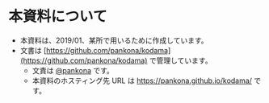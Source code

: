 # 本資料について

- 本資料は、2019/01、某所で用いるために作成しています。
- 文書は [https://github.com/pankona/kodama](https://github.com/pankona/kodama) で管理しています。
  - 文責は [@pankona](https://github.com/pankona) です。
  - 本資料のホスティング先 URL は https://pankona.github.io/kodama/ です。
